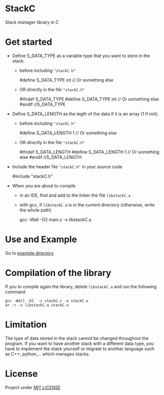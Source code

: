 # StackC

Stack manager library in C

# Get started

* Define S_DATA_TYPE as a variable type that you want to store in the stack:

    - before including ``"stackC.h"``

        #define S_DATA_TYPE int // Or something else

    - OR directly in the file ``"stackC.h"``

        #ifndef S_DATA_TYPE
        #define S_DATA_TYPE int // Or something else
        #endif //S_DATA_TYPE

* Define S_DATA_LENGTH as the legth of the data if it is an array (1 if not):

    - before including ``"stackC.h"``

        #define S_DATA_LENGTH 1 // Or something else

    - OR directly in the file ``"stackC.h"``

        #ifndef S_DATA_LENGTH
        #define S_DATA_LENGTH 1 // Or something else
        #endif //S_DATA_LENGTH

* Include the header file ``"stackC.h"`` in your source code
    
    #include "stackC.h"

* When you are about to compile

    - in an IDE, find and add to the linker the file ``libstackC.a``

    - with gcc, if ``libstackC.a`` is in the current directory (otherwise, write the whole path)

        gcc -Wall -O2 main.c -s libstackC.a

# Use and Example

Go to [example directory](example)

# Compilation of the library

If you to compile again the library, delete ``libstackC.a`` and run the following command

    gcc -Wall -O2  -c stackC.c -o stackC.o
    ar -r -s libstackC.a stackC.o

# Limitation

The type of data stored in the stack cannot be changed throughout the program. If you want to have another stack with a different data type, you have to implement the stack yourself or migrate to another language such as C++, python,... which manages stacks.

# License

Project under [MIT LICENSE](LICENSE-MIT)